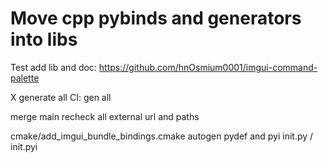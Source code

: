 # Move cpp pybinds and generators into libs

Test add lib and doc:
https://github.com/hnOsmium0001/imgui-command-palette

X generate all
CI: gen all

merge main
recheck all external url and paths


cmake/add_imgui_bundle_bindings.cmake
autogen pydef and pyi
init.py / init.pyi
